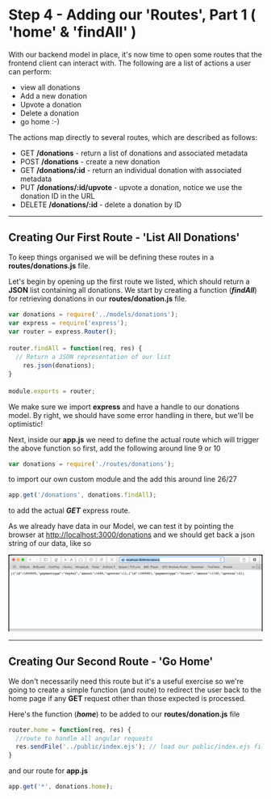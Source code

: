 
# Step 4 - Adding our 'Routes', Part 1 ( 'home' & 'findAll' )

With our backend model in place, it's now time to open some routes that the frontend client can interact with. The following are a list of actions a user can perform:

* view all donations
* Add a new donation
* Upvote a donation
* Delete a donation
* go home :-)

The actions map directly to several routes, which are described as follows:

* GET **/donations** - return a list of donations and associated metadata
* POST **/donations** - create a new donation
* GET **/donations/:id** - return an individual donation with associated metadata
* PUT **/donations/:id/upvote** - upvote a donation, notice we use the donation ID in the URL
* DELETE **/donations/:id** - delete a donation by ID

---
## Creating Our First Route - 'List All Donations'

To keep things organised we will be defining these routes in a **routes/donations.js** file. 

Let's begin by opening up the first route we listed, which should return a **JSON** list containing all donations. We start by creating a function (***findAll***) for retrieving donations in our **routes/donation.js** file.

```javascript
var donations = require('../models/donations');
var express = require('express');
var router = express.Router();

router.findAll = function(req, res) {
  // Return a JSON representation of our list
    res.json(donations);
}

module.exports = router;
```
We make sure we import **express** and have a handle to our donations model. By right, we should have some error handling in there, but we'll be optimistic!

Next, inside our **app.js** we need to define the actual route which will trigger the above function so first, add the following around line 9 or 10

```javascript
var donations = require('./routes/donations');
```
to import our own custom module and the add this around line 26/27

```javascript
app.get('/donations', donations.findAll);
```
to add the actual ***GET*** express route.

As we already have data in our Model, we can test it by pointing the browser at [http://localhost:3000/donations](http://localhost:3000/donations) and we should get back a json string of our data, like so


![](../images/lab4.step4.1.png)

---
## Creating Our Second Route - 'Go Home'

We don't necessarily need this route but it's a useful exercise so we're going to create a simple function (and route) to redirect the user back to the home page if any **GET** request other than those expected is processed.

Here's the function (***home***) to be added to our **routes/donation.js** file

```javascript
router.home = function(req, res) {
  //route to handle all angular requests
  res.sendFile('../public/index.ejs'); // load our public/index.ejs file
}
```
and our route for **app.js**

```javascript
app.get('*', donations.home);
```

